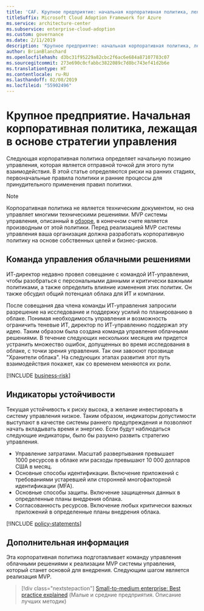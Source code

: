 ```yaml
---
title: 'CAF. Крупное предприятие: начальная корпоративная политика, лежащая в основе стратегии управления'
titleSuffix: Microsoft Cloud Adoption Framework for Azure
ms.service: architecture-center
ms.subservice: enterprise-cloud-adoption
ms.custom: governance
ms.date: 2/11/2019
description: 'Крупное предприятие: начальная корпоративная политика, лежащая в основе стратегии управления.'
author: BrianBlanchard
ms.openlocfilehash: d3bc31f95229a82cbc2f6ac6e684a87107783c07
ms.sourcegitcommit: 273e690c0cfabbc3822089c7d8bc743ef41d2b6e
ms.translationtype: HT
ms.contentlocale: ru-RU
ms.lasthandoff: 02/08/2019
ms.locfileid: "55902496"
---
```

# <a name="large-enterprise-initial-corporate-policy-behind-the-governance-strategy"></a>Крупное предприятие. Начальная корпоративная политика, лежащая в основе стратегии управления

Следующая корпоративная политика определяет начальную позицию управления, которая является отправной точкой для этого пути взаимодействия. В этой статье определяются риски на ранних стадиях, первоначальные правила политики и ранние процессы для принудительного применения правил политики.

> [!NOTE]
>Корпоративная политика не является техническим документом, но она управляет многими техническими решениями. MVP системы управления, описанный в [обзоре](./overview.md), в конечном счете является производным от этой политики. Перед реализацией MVP системы управления ваша организация должна разработать корпоративную политику на основе собственных целей и бизнес-рисков.

## <a name="cloud-governance-team"></a>Команда управления облачными решениями

ИТ-директор недавно провел совещание с командой ИТ-управления, чтобы разобраться с персональными данными и критически важными политиками, а также определить влияние изменения этих политик. Он также обсудил общий потенциал облака для ИТ и компании.

После совещания два члена команды ИТ-управления запросили разрешение на исследование и поддержку усилий по планированию в облаке. Понимая необходимость управления и возможность ограничить теневые ИТ, директор по ИТ-управлению поддержал эту идею. Таким образом была создана команда управления облачными решениями. В течение следующих нескольких месяцев им придется устранить множество ошибок, допущенных во время исследования в облаке, с точки зрения управления. Так они завоюют прозвище "Хранители облака". На следующих этапах развития этот путь взаимодействия покажет, как со временем меняются их роли.

[!INCLUDE [business-risk](../../../../../includes/cloud-adoption/governance/business-risks.md)]

## <a name="tolerance-indicators"></a>Индикаторы устойчивости

Текущая устойчивость к риску высока, а желание инвестировать в систему управления низкое. Таким образом, индикаторы допустимости выступают в качестве системы раннего предупреждения и позволяют начать вкладывать время и энергию. Если будут наблюдаться следующие индикаторы, было бы разумно развить стратегию управления.

- Управление затратами. Масштаб развертывания превышает 1000 ресурсов в облаке или расходы превышают 10 000 долларов США в месяц.
- Основные способы идентификации. Включение приложений с требованиями устаревшей или сторонней многофакторной идентификации (MFA).
- Основные способы защиты. Включение защищенных данных в определенные планы внедрения облака.
- Согласованность ресурсов. Включение любых критически важных приложений в определенные планы внедрения облака.

[!INCLUDE [policy-statements](../../../../../includes/cloud-adoption/governance/policy-statements.md)]

## <a name="next-steps"></a>Дополнительная информация

Эта корпоративная политика подготавливает команду управления облачными решениями к реализации MVP системы управления, который станет основой для внедрения. Следующим шагом является реализация MVP.

> [!div class="nextstepaction"]
> [Small-to-medium enterprise: Best practice explained](./best-practice-explained.md) (Малые и средние предприятия. Описание лучших методик)